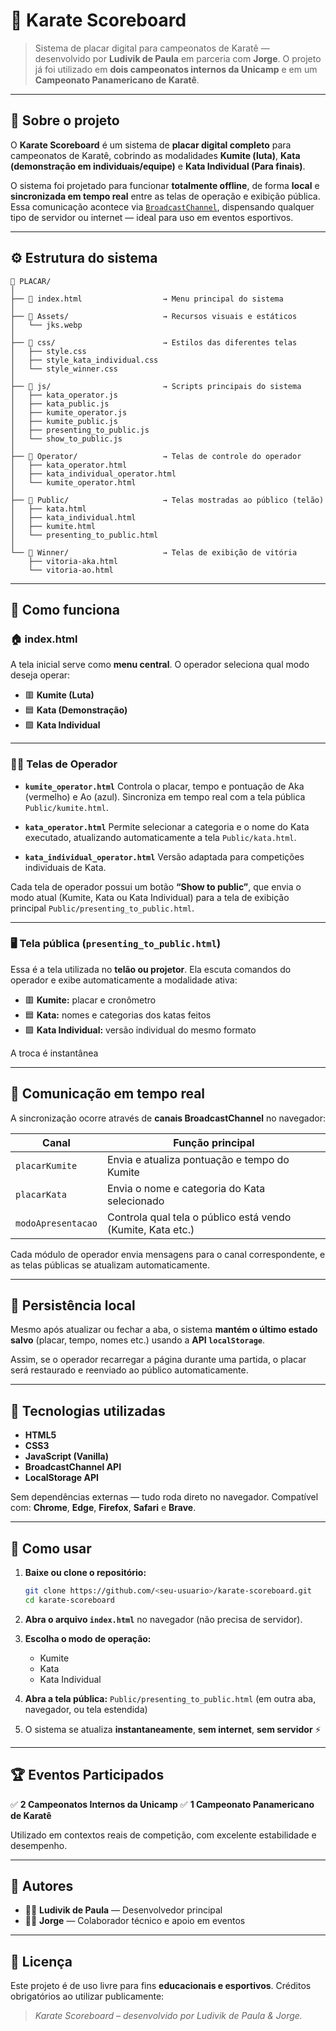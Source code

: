 
# 🥋 Karate Scoreboard

> Sistema de placar digital para campeonatos de Karatê — desenvolvido por **Ludivik de Paula** em parceria com **Jorge**.
> O projeto já foi utilizado em **dois campeonatos internos da Unicamp** e em um **Campeonato Panamericano de Karatê**.

---

## 📖 Sobre o projeto

O **Karate Scoreboard** é um sistema de **placar digital completo** para campeonatos de Karatê, cobrindo as modalidades **Kumite (luta)**, **Kata (demonstração em individuais/equipe)** e **Kata Individual (Para finais)**.

O sistema foi projetado para funcionar **totalmente offline**, de forma **local** e **sincronizada em tempo real** entre as telas de operação e exibição pública.
Essa comunicação acontece via [`BroadcastChannel`](https://developer.mozilla.org/en-US/docs/Web/API/BroadcastChannel), dispensando qualquer tipo de servidor ou internet — ideal para uso em eventos esportivos.

---

## ⚙️ Estrutura do sistema

```
📂 PLACAR/
│
├── 📄 index.html                  → Menu principal do sistema
│
├── 📁 Assets/                     → Recursos visuais e estáticos
│   └── jks.webp
│
├── 📁 css/                        → Estilos das diferentes telas
│   ├── style.css
│   ├── style_kata_individual.css
│   └── style_winner.css
│
├── 📁 js/                         → Scripts principais do sistema
│   ├── kata_operator.js
│   ├── kata_public.js
│   ├── kumite_operator.js
│   ├── kumite_public.js
│   ├── presenting_to_public.js
│   └── show_to_public.js
│
├── 📁 Operator/                   → Telas de controle do operador
│   ├── kata_operator.html
│   ├── kata_individual_operator.html
│   └── kumite_operator.html
│
├── 📁 Public/                     → Telas mostradas ao público (telão)
│   ├── kata.html
│   ├── kata_individual.html
│   ├── kumite.html
│   └── presenting_to_public.html
│
└── 📁 Winner/                     → Telas de exibição de vitória
    ├── vitoria-aka.html
    └── vitoria-ao.html
```

---

## 🧭 Como funciona

### 🏠 **index.html**

A tela inicial serve como **menu central**.
O operador seleciona qual modo deseja operar:

* 🟥 **Kumite (Luta)**
* 🟦 **Kata (Demonstração)**
* 🟩 **Kata Individual**

---

### 🧑‍💻 **Telas de Operador**

* **`kumite_operator.html`**
  Controla o placar, tempo e pontuação de Aka (vermelho) e Ao (azul).
  Sincroniza em tempo real com a tela pública `Public/kumite.html`.

* **`kata_operator.html`**
  Permite selecionar a categoria e o nome do Kata executado, atualizando automaticamente a tela `Public/kata.html`.

* **`kata_individual_operator.html`**
  Versão adaptada para competições individuais de Kata.

Cada tela de operador possui um botão **“Show to public”**, que envia o modo atual (Kumite, Kata ou Kata Individual) para a tela de exibição principal `Public/presenting_to_public.html`.

---

### 🖥️ **Tela pública (`presenting_to_public.html`)**

Essa é a tela utilizada no **telão ou projetor**.
Ela escuta comandos do operador e exibe automaticamente a modalidade ativa:

* 🟥 **Kumite:** placar e cronômetro
* 🟦 **Kata:** nomes e categorias dos katas feitos
* 🟩 **Kata Individual:** versão individual do mesmo formato

A troca é instantânea

---

## 🔄 Comunicação em tempo real

A sincronização ocorre através de **canais BroadcastChannel** no navegador:

| Canal              | Função principal                                            |
| ------------------ | ----------------------------------------------------------- |
| `placarKumite`     | Envia e atualiza pontuação e tempo do Kumite                |
| `placarKata`       | Envia o nome e categoria do Kata selecionado                |
| `modoApresentacao` | Controla qual tela o público está vendo (Kumite, Kata etc.) |

Cada módulo de operador envia mensagens para o canal correspondente, e as telas públicas se atualizam automaticamente.

---

## 💾 Persistência local

Mesmo após atualizar ou fechar a aba, o sistema **mantém o último estado salvo** (placar, tempo, nomes etc.) usando a **API `localStorage`**.

Assim, se o operador recarregar a página durante uma partida, o placar será restaurado e reenviado ao público automaticamente.

---

## 🧩 Tecnologias utilizadas

* **HTML5**
* **CSS3**
* **JavaScript (Vanilla)**
* **BroadcastChannel API**
* **LocalStorage API**

Sem dependências externas — tudo roda direto no navegador.
Compatível com: **Chrome**, **Edge**, **Firefox**, **Safari** e **Brave**.

---

## 🚀 Como usar

1. **Baixe ou clone o repositório:**

   ```bash
   git clone https://github.com/<seu-usuario>/karate-scoreboard.git
   cd karate-scoreboard
   ```

2. **Abra o arquivo `index.html`** no navegador (não precisa de servidor).

3. **Escolha o modo de operação:**

   * Kumite
   * Kata
   * Kata Individual

4. **Abra a tela pública:**
   `Public/presenting_to_public.html`
   (em outra aba, navegador, ou tela estendida)

5. O sistema se atualiza **instantaneamente**, **sem internet**, **sem servidor** ⚡

---

## 🏆 Eventos Participados

✅ **2 Campeonatos Internos da Unicamp**
✅ **1 Campeonato Panamericano de Karatê**

Utilizado em contextos reais de competição, com excelente estabilidade e desempenho.

---

## 👥 Autores

* 🧑‍💻 **Ludivik de Paula** — Desenvolvedor principal
* 👨‍💼 **Jorge** — Colaborador técnico e apoio em eventos

---

## 📝 Licença

Este projeto é de uso livre para fins **educacionais e esportivos**.
Créditos obrigatórios ao utilizar publicamente:

> *Karate Scoreboard – desenvolvido por Ludivik de Paula & Jorge.*
